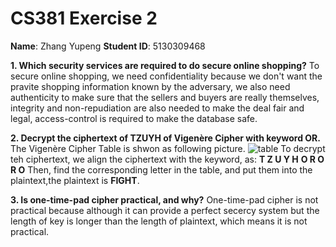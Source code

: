 # CS381 Exercise 2 
**Name**: Zhang Yupeng
**Student ID**: 5130309468

**1. Which security services are required to do secure online shopping?**
    To secure online shopping, we need confidentiality because we don't want the pravite shopping information known by the adversary, we also need authenticity to make sure that the sellers and buyers are really themselves, integrity and non-repudiation are also needed to make the deal fair and legal, access-control is required to make the database safe. 

**2. Decrypt the ciphertext of TZUYH of Vigenère Cipher with keyword OR.**
    The Vigenère Cipher Table is shwon as following picture.
![table](http://7xqbyn.com1.z0.glb.clouddn.com/300px-Vigen%C3%A8re_square.svg.png)
    To decrypt teh ciphertext, we align the ciphertext with the keyword, as:
        **T  Z U Y H**
        **O R O R O**
    Then, find the corresponding letter in the table, and put them into the plaintext,the plaintext is **FIGHT**.

**3. Is one-time-pad cipher practical, and why?**
    One-time-pad cipher is not practical because although it can provide a perfect secercy system but the length of key is longer than the length of plaintext, which means it is not practical.
